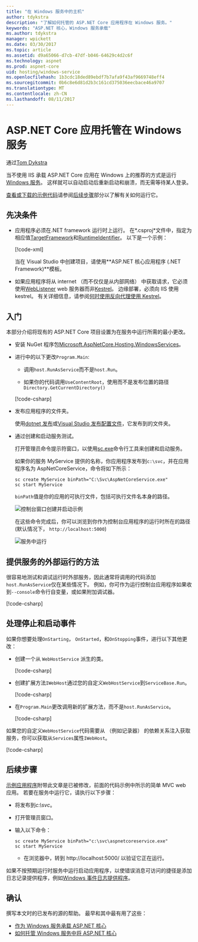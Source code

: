 ```yaml
---
title: "在 Windows 服务中的主机"
author: tdykstra
description: "了解如何托管的 ASP.NET Core 应用程序在 Windows 服务。"
keywords: "ASP.NET 核心，Windows 服务承载"
ms.author: tdykstra
manager: wpickett
ms.date: 03/30/2017
ms.topic: article
ms.assetid: d9a65066-d7cb-47df-b046-64629c4d2c6f
ms.technology: aspnet
ms.prod: aspnet-core
uid: hosting/windows-service
ms.openlocfilehash: 1b3cdc18ded89ebdf7b7afa9f43af9669748eff4
ms.sourcegitcommit: 0b6c8e6d81d2b3c161cd375036eecbace46a9707
ms.translationtype: MT
ms.contentlocale: zh-CN
ms.lasthandoff: 08/11/2017
---
```

# <a name="host-an-aspnet-core-app-in-a-windows-service"></a>ASP.NET Core 应用托管在 Windows 服务

通过[Tom Dykstra](https://github.com/tdykstra)

当不使用 IIS 承载 ASP.NET Core 应用在 Windows 上的推荐的方式是运行[Windows 服务](https://msdn.microsoft.com/library/d56de412)。 这样就可以自动启动后重新启动和崩溃，而无需等待某人登录。

[查看或下载的示例代码](https://github.com/aspnet/Docs/tree/master/aspnetcore/hosting/windows-service/sample)请参阅[后续步骤](#next-steps)部分以了解有关如何运行它。

## <a name="prerequisites"></a>先决条件

* 应用程序必须在.NET framework 运行时上运行。  在*.csproj*文件中，指定为相应值[TargetFramework](https://docs.microsoft.com/nuget/schema/target-frameworks)和[RuntimeIdentifier](https://docs.microsoft.com/dotnet/articles/core/rid-catalog)。 以下是一个示例：

  [!code-xml[](windows-service/sample/AspNetCoreService.csproj?range=3-6)]

  当在 Visual Studio 中创建项目，请使用**ASP.NET 核心应用程序 (.NET Framework)**模板。

* 如果应用程序将从 internet （而不仅仅是从内部网络） 中获取请求，它必须使用[WebListener](xref:fundamentals/servers/weblistener) web 服务器而非[Kestrel](xref:fundamentals/servers/kestrel)。  边缘部署，必须向 IIS 使用 kestrel。  有关详细信息，请参阅[何时使用反向代理使用 Kestrel](xref:fundamentals/servers/kestrel#when-to-use-kestrel-with-a-reverse-proxy)。

## <a name="getting-started"></a>入门

本部分介绍将现有的 ASP.NET Core 项目设置为在服务中运行所需的最小更改。

* 安装 NuGet 程序包[Microsoft.AspNetCore.Hosting.WindowsServices](https://www.nuget.org/packages/Microsoft.AspNetCore.Hosting.WindowsServices/)。

* 进行中的以下更改`Program.Main`:
  
  * 调用`host.RunAsService`而不是`host.Run`。
  
  * 如果你的代码调用`UseContentRoot`，使用而不是发布位置的路径`Directory.GetCurrentDirectory()` 
  
  [!code-csharp[](windows-service/sample/Program.cs?name=ServiceOnly&highlight=3-4,8,14)]

* 发布应用程序的文件夹。

  使用[dotnet 发布](https://docs.microsoft.com/dotnet/articles/core/tools/dotnet-publish)或[Visual Studio 发布配置文件](xref:publishing/web-publishing-vs)，它发布到的文件夹。

* 通过创建和启动服务测试。

  打开管理员命令提示符窗口，以使用[sc.exe](https://technet.microsoft.com/library/bb490995)命令行工具来创建和启动服务。  
  
  如果你的服务 MyService 提供的名称，你应用程序发布到`c:\svc`，并在应用程序名为 AspNetCoreService，命令将如下所示：

  ```console
  sc create MyService binPath="C:\Svc\AspNetCoreService.exe"
  sc start MyService
  ```
  `binPath`值是你的应用的可执行文件，包括可执行文件名本身的路径。

  ![控制台窗口创建并启动示例](windows-service/_static/create-start.png)

  在这些命令完成后，你可以浏览到你作为控制台应用程序的运行时所在的路径 (默认情况下， `http://localhost:5000`)

  ![服务中运行](windows-service/_static/running-in-service.png)


## <a name="provide-a-way-to-run-outside-of-a-service"></a>提供服务的外部运行的方法

很容易地测试和调试运行时外部服务，因此通常将调用的代码添加`host.RunAsService`仅在某些情况下。  例如，你可作为运行控制台应用程序如果收到`--console`命令行自变量，或如果附加调试器。

[!code-csharp[](windows-service/sample/Program.cs?name=ServiceOrConsole)]

## <a name="handle-stopping-and-starting-events"></a>处理停止和启动事件

如果你想要处理`OnStarting`， `OnStarted`，和`OnStopping`事件，进行以下其他更改：

* 创建一个从 `WebHostService` 派生的类。

  [!code-csharp[](windows-service/sample/CustomWebHostService.cs?name=NoLogging)]

* 创建扩展方法`IWebHost`通过您的自定义`WebHostService`到`ServiceBase.Run`。

  [!code-csharp[](windows-service/sample/WebHostServiceExtensions.cs?name=ExtensionsClass)]

* 在`Program.Main`更改调用新的扩展方法，而不是`host.RunAsService`。

  [!code-csharp[](windows-service/sample/Program.cs?name=HandleStopStart&highlight=26)]

如果您的自定义`WebHostService`代码需要从 （例如记录器） 的依赖关系注入获取服务，你可以获取从`Services`属性`IWebHost`。

[!code-csharp[](windows-service/sample/CustomWebHostService.cs?name=Logging&highlight=7)]

## <a name="next-steps"></a>后续步骤

[示例应用程序](https://github.com/aspnet/Docs/tree/master/aspnetcore/hosting/windows-service/sample)附带此文章是已被修改，前面的代码示例中所示的简单 MVC web 应用。  若要在服务中运行它，请执行以下步骤：

* 将发布到*c:\svc*。

* 打开管理员窗口。

* 输入以下命令：

  ```console
  sc create MyService binPath="c:\svc\aspnetcoreservice.exe"
  sc start MyService
  ```

  * 在浏览器中，转到 http://localhost:5000/ 以验证它正在运行。

如果不按预期运行时服务中运行启动应用程序，以使错误消息可访问的捷径是添加日志记录提供程序，例如[Windows 事件日志提供程序](xref:fundamentals/logging#eventlog)。

## <a name="acknowledgments"></a>确认

撰写本文时的已发布的源的帮助。 最早和其中最有用了这些：

* [作为 Windows 服务承载 ASP.NET 核心](http://stackoverflow.com/questions/37346383/hosting-asp-net-core-as-windows-service/37464074#37464074)
* [如何托管 Windows 服务中将 ASP.NET 核心](http://dotnetthoughts.net/how-to-host-your-aspnet-core-in-a-windows-service/)

